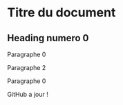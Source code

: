 # Titre du document

## Heading numero 0

Paragraphe 0

Paragraphe 2

Paragraphe 0

GitHub a jour !


